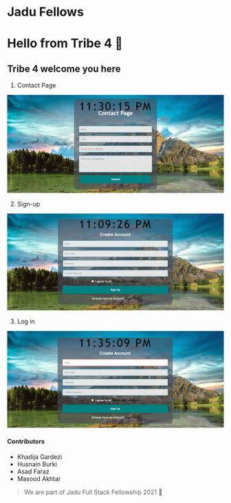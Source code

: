 # Jadu Fellows

# Hello from Tribe 4 :wave:

## Tribe 4 welcome you here
1. Contact Page

![Contact Us Page](/Snap/contactus.JPG)

2. Sign-up 

![Sign up Page](/Snap/SignUp.JPG)

3. Log in

![Log In Page](/Snap/Login.png)

#### Contributors 

* Khadija Gardezi
* Husnain Burki
* Asad Faraz
* Masood Akhtar


> We are part of Jadu Full Stack Fellowship 2021 :school: